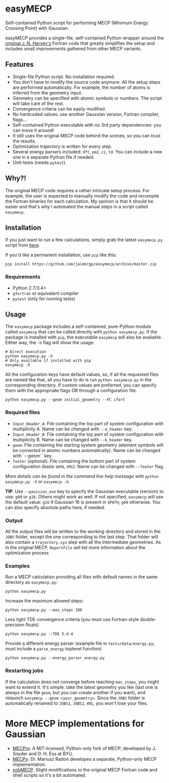 # easyMECP

Self-contained Python script for performing MECP (Minimum Energy Crossing Point) with Gaussian.

easyMECP provides a single-file, self-contained Python wrapper around the [original J. N. Harvey's](https://link.springer.com/article/10.1007/s002140050309) Fortran code that greatly simplifies the setup and includes small improvements gathered from other MECP variants.


## Features

- Single-file Python script. No installation required.
- You don't have to modify the source code anymore. All the setup steps are performed automatically. For example, the number of atoms is inferred from the geometry input.
- Geometry can be specified with atomic symbols or numbers. The script will take care of the rest.
- Convergence criteria can be easily modified.
- No hardcoded values: use another Gaussian version, Fortran compiler, flags...
- Self-contained Python executable with no 3rd party dependencies: you can move it around!
- It still uses the original MECP code behind the scenes, so you can trust the results.
- Optimization trajectory is written for every step.
- Several energy parsers included: `dft`, `pm2`, `ci`, `td`. You can include a new one in a separate Python file if needed.
- Unit-tests (needs `pytest`).

## Why?!

The original MECP code requires a rather intricate setup process. For example, the user is expected to manually modify the code and recompile the Fortran binaries for each calculation. My opinion is that it should be easier and that's why I automated the manual steps in a script called `easymecp`.

## Installation

If you just want to run a few calculations, simply grab the latest `easymecp.py` script from [here](https://github.com/jaimergp/easymecp/blob/master/easymecp/easymecp.py).

If you'd like a permanent installation, use `pip` like this:

```
pip install https://github.com/jaimergp/easymecp/archive/master.zip
```

### Requirements

- Python 2.7/3.4+
- `gfortran` or equivalent compiler
- `pytest` (only for running tests)


## Usage

The `easymecp` package includes a self-contained, pure-Python module called `easymecp` that can be called directly with `python easymecp.py`. If the package is installed with `pip`, the executable `easymecp` will also be available. Either way, the `-h` flag will show the usage:

```
# Direct execution
python easymecp.py -h
# Only available if installed with pip
easymecp -h
```

All the configuration keys have default values, so, if all the requested files are named like that, all you have to do is run `python easymecp.py` in the corresponding directory. If custom values are preferred, you can specify them with the appropriate flags OR through a configuration file.

```
python easymecp.py --geom initial_geometry --FC ifort
```

### Required files

- `Input_Header_A`: File containing the top part of system configuration with multiplicity A. Name can be changed with `--a_header` key.
- `Input_Header_B`: File containing the top part of system configuration with multiplicity B. Name can be changed with `--b_header` key.
- `geom`: File containing the starting system geometry (element symbols will be converted in atomic numbers automatically). Name can be changed with `--geom`` key.
- `footer` (optional): File containing the bottom part of system configuration (basis sets, etc). Name can be changed with `--footer` flag.

_More details can be found in the command line help message with `python easymecp.py -h` or `easymecp -h`._

__TIP__: Use `--gaussian_exe` key to specify the Gaussian executable (version) to use: `g09` or `g16`. Others might work as well. If not specified, `easymecp` will use the default value: `g16` if Gaussian 16 is present in `$PATH`; `g09` otherwise. You can also specify absolute paths here, if needed.


### Output

All the output files will be written to the working directory and stored in the `JOBS` folder, except the one corresponding to the last step. That folder will also contain a `trajectory.xyz` step with all the intermediate geometries. As in the original MECP, `ReportFile` will list more information about the optimization process


### Examples

Run a MECP calculation providing all files with default names in the same directory as `easymecp.py`:

```
python easymecp.py
```

Increase the maximum allowed steps:

```
python easymecp.py --max_steps 100
```

Less tight TDE convergence criteria (you must use Fortran-style double-precision floats)

```
python easymecp.py --TDE 5.d-4
```

Provide a different energy parser (example file in `tests/data/energy.py`; must include a `parse_energy` toplevel function)

```
python easymecp.py --energy_parser energy.py
```

### Restarting jobs

If the calculation does not converge before reaching `max_steps`, you might want to extend it. It's simple: take the latest geometry you like (last one is always in the file `geom`, but you can create another if you want), and relaunch `easymecp --geom <your_geometry>`. Since the `JOBS` folder is automatically renamed to `JOBS1`, `JOBS2`, etc, you won't lose your files.


# More MECP implementations for Gaussian

* [MECPro](http://jur.byu.edu/?p=22227): A MIT-licensed, Python-only fork of MECP, developed by J. Snyder and D. H. Ess at BYU.
* [MECPy](http://www2.chemia.uj.edu.pl/~mradon/mecpy/): Dr. Mariusz Radoń developes a separate, Python-only MECP implementation.
* [sobMECP](http://sobereva.com/286). Slight modifications to the original MECP Fortran code and shell scripts so it's a bit automated.